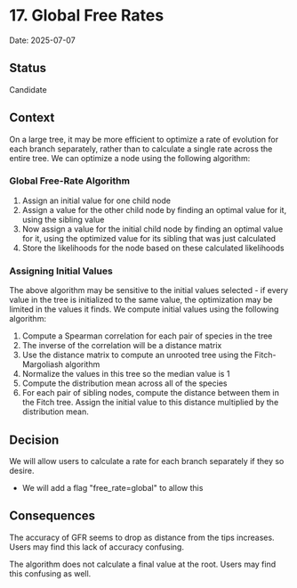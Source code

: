 # 17. Global Free Rates

Date: 2025-07-07

## Status

Candidate

## Context

On a large tree, it may be more efficient to optimize a rate of evolution for each branch separately, rather
than to calculate a single rate across the entire tree. We can optimize a node using the following algorithm:

### Global Free-Rate Algorithm
1. Assign an initial value for one child node
2. Assign a value for the other child node by finding an optimal value for it, using the sibling value
3. Now assign a value for the initial child node by finding an optimal value for it, using the optimized value for its sibling that was just calculated
4. Store the likelihoods for the node based on these calculated likelihoods

### Assigning Initial Values

The above algorithm may be sensitive to the initial values selected - if every value in the tree is initialized
to the same value, the optimization may be limited in the values it finds. We compute initial values using
the following algorithm:

1. Compute a Spearman correlation for each pair of species in the tree 
2. The inverse of the correlation will be a distance matrix
3. Use the distance matrix to compute an unrooted tree using the Fitch-Margoliash algorithm
4. Normalize the values in this tree so the median value is 1
5. Compute the distribution mean across all of the species
6. For each pair of sibling nodes, compute the distance between them in the Fitch tree. Assign the initial value to this distance multiplied by the distribution mean.

## Decision

We will allow users to calculate a rate for each branch separately if they so desire.

* We will add a flag "free_rate=global" to allow this

## Consequences

The accuracy of GFR seems to drop as distance from the tips increases. Users may find this lack of
accuracy confusing.

The algorithm does not calculate a final value at the root. Users may find this confusing as well.

